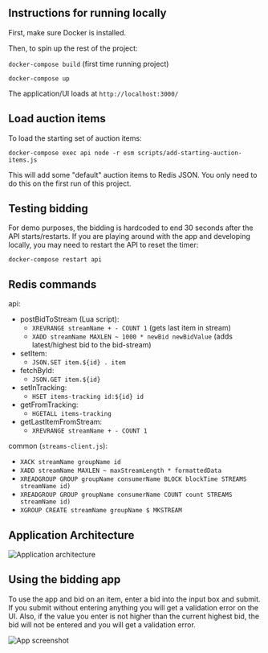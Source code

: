 ## Instructions for running locally
First, make sure Docker is installed.

Then, to spin up the rest of the project:

`docker-compose build` (first time running project)

`docker-compose up`

The application/UI loads at `http://localhost:3000/`

## Load auction items
To load the starting set of auction items:

`docker-compose exec api node -r esm scripts/add-starting-auction-items.js`

This will add some "default" auction items to Redis JSON. You only need to do this on the first run of this project.

## Testing bidding
For demo purposes, the bidding is hardcoded to end 30 seconds after the API starts/restarts. If you are playing around with the app and developing locally, you may need to restart the API to reset the timer:

`docker-compose restart api`

## Redis commands
api:
- postBidToStream (Lua script):
  - `XREVRANGE streamName + - COUNT 1` (gets last item in stream)
  - `XADD streamName MAXLEN ~ 1000 * newBid newBidValue` (adds latest/highest bid to the bid-stream)
- setItem:
  - `JSON.SET item.${id} . item`
- fetchById:
  - `JSON.GET item.${id}`
- setInTracking:
  - `HSET items-tracking id:${id} id`
- getFromTracking:
  - `HGETALL items-tracking`
- getLastItemFromStream:
  - `XREVRANGE streamName + - COUNT 1`

common (`streams-client.js`):
- `XACK streamName groupName id`
- `XADD streamName MAXLEN ~ maxStreamLength * formattedData`
- `XREADGROUP GROUP groupName consumerName BLOCK blockTime STREAMS streamName id)`
- `XREADGROUP GROUP groupName consumerName COUNT count STREAMS streamName id)`
- `XGROUP CREATE streamName groupName $ MKSTREAM`

## Application Architecture
![Application architecture](https://raw.githubusercontent.com/redis-developer/auctioneer/master/auctioneer-app-screenshot.png "Application architecture")

## Using the bidding app
To use the app and bid on an item, enter a bid into the input box and submit. If you submit without entering anything you will get a validation error on the UI. Also, if the value you enter is not higher than the current highest bid, the bid will not be entered and you will get a validation error.

![App screenshot](https://raw.githubusercontent.com/redis-developer/auctioneer/master/auctioneer-app-screenshot.png "App screenshot")
